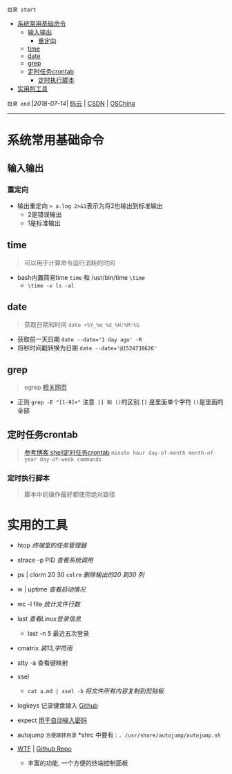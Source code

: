 `目录 start`
 
- [系统常用基础命令](#系统常用基础命令)
    - [输入输出](#输入输出)
        - [重定向](#重定向)
    - [time](#time)
    - [date](#date)
    - [grep](#grep)
    - [定时任务crontab](#定时任务crontab)
        - [定时执行脚本](#定时执行脚本)
- [实用的工具](#实用的工具)

`目录 end` |_2018-07-14_| [码云](https://gitee.com/gin9) | [CSDN](http://blog.csdn.net/kcp606) | [OSChina](https://my.oschina.net/kcp1104)
****************************************
# 系统常用基础命令

## 输入输出

### 重定向
- 输出重定向  `> a.log 2>&1`表示为将2也输出到标准输出
    - 2是错误输出
    - 1是标准输出

## time
> 可以用于计算命令运行消耗的时间

- bash内置简易time `time` 和 /usr/bin/time `\time`
    - `\time -v ls -al`
## date
> 获取日期和时间 `date +%Y_%m_%d_%H:%M:%S`

- 获取前一天日期 `date --date='1 day ago' -R`
- 将秒时间戳转换为日期 `date --date='@1524738626'`

## grep
> egrep [相关网页](http://man.linuxde.net/grep)

- 正则 `grep -E "[1-9]+"` 注意` [] 和 ()`的区别 `[]` 是里面单个字符 `()`是里面的全部

## 定时任务crontab
> [参考博客 shell定时任务crontab](http://www.cnblogs.com/taosim/articles/2007056.html)
`minute hour day-of-month month-of-year day-of-week commands  `

### 定时执行脚本 
> 脚本中的操作最好都使用绝对路径

# 实用的工具
- htop _终端里的任务管理器_
- strace -p PID _查看系统调用_
- ps | clorm 20 30 `colrm` _删除输出的20 到30 列_
- w | uptime _查看启动情况_
- wc -l file _统计文件行数_
- last _查看Linux登录信息_
    - last -n 5 最近五次登录

- cmatrix _装13,字符雨_
- stty -a 查看键映射
- xsel 
    - `cat a.md | xsel -b` _将文件所有内容复制到剪贴板_
- logkeys 记录键盘输入 [Github](https://github.com/kernc/logkeys)

- expect [用于自动输入密码](http://www.cnblogs.com/iloveyoucc/archive/2012/05/11/2496433.html)


- autojump  `方便跳转目录`  *shrc 中要有 : `. /usr/share/autojump/autojump.sh`  


- [WTF](https://wtfutil.com/posts/overview/) | [Github Repo](https://github.com/senorprogrammer/wtf)
    - 丰富的功能, 一个方便的终端控制面板

